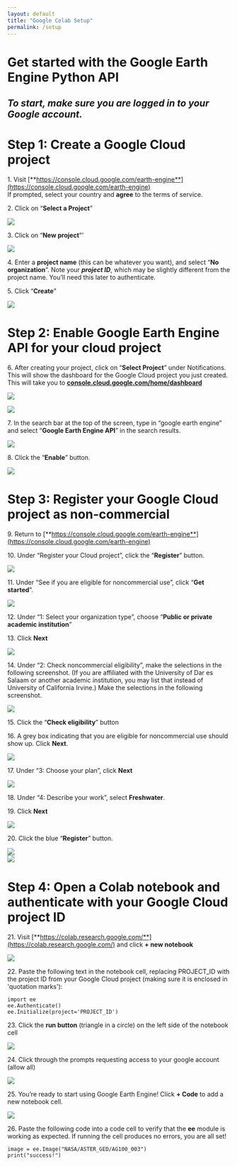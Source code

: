 ```yaml
---
layout: default
title: "Google Colab Setup"
permalink: /setup
---
```


# Get started with the Google Earth Engine Python API

## *To start, make sure you are logged in to your Google account.*

# Step 1: Create a Google Cloud project

1\. Visit [**https://console.cloud.google.com/earth-engine**](https://console.cloud.google.com/earth-engine)  
   If prompted, select your country and **agree** to the terms of service.  
     
2\. Click on “**Select a Project**”

![](./images/image1.png)

3\. Click on “**New project**”’

![](./images/image2.png)

4\. Enter a **project name** (this can be whatever you want), and select “**No organization**”. Note your ***project ID***, which may be slightly different from the project name. You’ll need this later to authenticate.

5\. Click “**Create**”

![](./images/image3.png)

# Step 2: Enable Google Earth Engine API for your cloud project

6\. After creating your project, click on “**Select Project**” under Notifications. This will show the dashboard for the Google Cloud project you just created. This will take you to [**console.cloud.google.com/home/dashboard**](http://console.cloud.google.com/home/dashboard)

![](./images/image4.png)

![](./images/image5.png)

7\. In the search bar at the top of the screen, type in “google earth engine” and select “**Google Earth Engine API**” in the search results.

![](./images/image6.png)

8\. Click the “**Enable**” button.

![](./images/image7.png)

# Step 3: Register your Google Cloud project as non-commercial

9\. Return to [**https://console.cloud.google.com/earth-engine**](https://console.cloud.google.com/earth-engine)  
     
10\. Under “Register your Cloud project”, click the “**Register**” button.  
    

![](./images/image8.png)

11\. Under “See if you are eligible for noncommercial use”, click “**Get started**”.  
    

![](./images/image9.png)

12\. Under “1: Select your organization type”, choose “**Public or private academic institution**”

13\. Click **Next**

![](./images/image10.png)

14\. Under “2: Check noncommercial eligibility”, make the selections in the following screenshot. (If you are affiliated with the University of Dar es Salaam or another academic institution, you may list that instead of University of California Irvine.) Make the selections in the following screenshot. 

![](./images/image11.png)

15\. Click the “**Check eligibility**” button  
      
      
16\. A grey box indicating that you are eligible for noncommercial use should show up. Click **Next**. 

![](./images/image12.png)

17\. Under “3: Choose your plan”, click **Next**

![](./images/image13.png)

18\. Under “4: Describe your work”, select **Freshwater**.  
      
19\. Click **Next**  
    

![](./images/image14.png)

20\. Click the blue “**Register**” button. 

![](./images/image15.png)  
![](./images/image16.png)

# Step 4: Open a Colab notebook and authenticate with your Google Cloud project ID

21\. Visit [**https://colab.research.google.com/**](https://colab.research.google.com/) and click **+ new notebook**  
    

![](./images/image17.png)

22\. Paste the following text in the notebook cell, replacing PROJECT_ID with the project ID from your Google Cloud project (making sure it is enclosed in 'quotation marks'):

```
import ee
ee.Authenticate() 
ee.Initialize(project='PROJECT_ID')
```

23\. Click the **run button** (triangle in a circle) on the left side of the notebook cell

![](./images/image18.png)

24\. Click through the prompts requesting access to your google account (allow all)

![](./images/image19.png)

25\. You’re ready to start using Google Earth Engine! Click **+ Code** to add a new notebook cell.

![](./images/image20.png)

26\. Paste the following code into a code cell to verify that the **ee** module is working as expected. If running the cell produces no errors, you are all set!

```
image = ee.Image("NASA/ASTER_GED/AG100_003")
print("success!")
```
